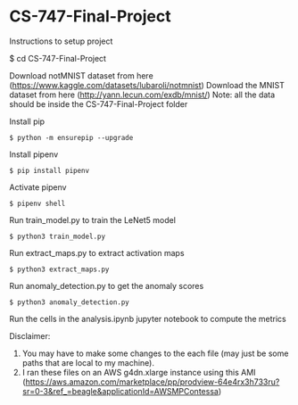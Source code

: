 # CS-747-Final-Project

Instructions to setup project

$ cd CS-747-Final-Project

Download notMNIST dataset from here (https://www.kaggle.com/datasets/lubaroli/notmnist)
Download the MNIST dataset from here (http://yann.lecun.com/exdb/mnist/)
Note: all the data should be inside the CS-747-Final-Project folder

Install pip
```
$ python -m ensurepip --upgrade
```

Install pipenv
```
$ pip install pipenv
```

Activate pipenv
```
$ pipenv shell
```

Run train_model.py to train the LeNet5 model
```
$ python3 train_model.py
```

Run extract_maps.py to extract activation maps
```
$ python3 extract_maps.py
```

Run anomaly_detection.py to get the anomaly scores
```
$ python3 anomaly_detection.py
```

Run the cells in the analysis.ipynb jupyter notebook to compute the metrics

Disclaimer: 
1. You may have to make some changes to the each file (may just be some paths that are local to my machine).
2. I ran these files on an AWS g4dn.xlarge instance using this AMI (https://aws.amazon.com/marketplace/pp/prodview-64e4rx3h733ru?sr=0-3&ref_=beagle&applicationId=AWSMPContessa)

